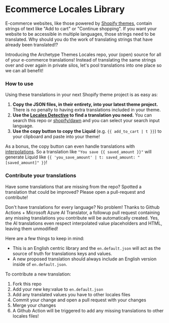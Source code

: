 # Ecommerce Locales Library

E-commerce websites, like those powered by [Shopify themes](https://shopify.dev/docs/themes), contain strings of text like "Add to cart" or "Continue shopping". If you want your website to be accessible in multiple languages, those strings need to be translated. Why should you do the work of translating strings that have already been translated!?

Introducing the Archetype Themes Locales repo, your (open) source for all of your e-commerce translations! Instead of translating the same strings over and over again in private silos, let's pool translations into one place so we can all benefit!

### How to use

Using these translations in your next Shopify theme project is as easy as:

1. **Copy the JSON files, in their entirety, into your latest theme project.** There is no penalty to having extra translations included in your theme.
2. **Use the [Locales Detective](https://archetype-themes.github.io/locales/) to find a translation you need.** You can search this repo or [shopify/dawn](https://github.com/Shopify/dawn) and you can select your search input language.
3. **Use the copy button to copy the Liquid** (e.g. `{{ add_to_cart | t }}`) to your clipboard and paste into your theme!

As a bonus, the copy button can even handle translations with [interpolations](https://shopify.dev/docs/themes/architecture/locales/storefront-locale-files#interpolation). So a translation like `"You save {{ saved_amount }}"` will generate Liquid like `{{ 'you_save_amount' | t: saved_amount: "[saved_amount]" }}`! 

### Contribute your translations

Have some translations that are missing from the repo? Spotted a translation that could be improved? Please open a pull-request and contribute!

Don't have translations for every language? No problem! Thanks to Github Actions + Microsoft Azure AI Translator, a followup pull request containing any missing translations you contribute will be automatically created. Yes, the AI translations even respect interpolated value placeholders and HTML, leaving them unmodified!

Here are a few things to keep in mind:

- This is an English centric library and the `en.default.json` will act as the source of truth for translations keys and values.
- A new proposed translation should always include an English version inside of `en.default.json`.

To contribute a new translation:

1. Fork this repo
2. Add your new key:value to `en.default.json`
3. Add any translated values you have to other locales files
4. Commit your change and open a pull request with your changes
5. Merge your changes
6. A Github Action will be triggered to add any missing translations to other locales files!
